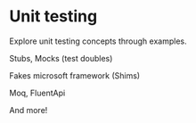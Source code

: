 # Unit testing
Explore unit testing concepts through examples.

Stubs, Mocks (test doubles)

Fakes microsoft framework (Shims)

Moq, FluentApi



And more!